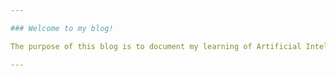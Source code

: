 ```yaml
---

### Welcome to my blog!

The purpose of this blog is to document my learning of Artificial Intelligence from the Fastai course.

---
```

